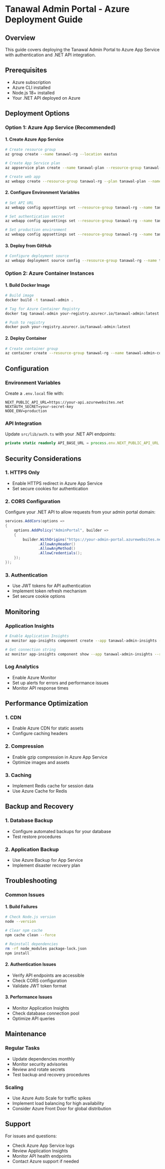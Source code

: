 # Tanawal Admin Portal - Azure Deployment Guide

## Overview
This guide covers deploying the Tanawal Admin Portal to Azure App Service with authentication and .NET API integration.

## Prerequisites
- Azure subscription
- Azure CLI installed
- Node.js 18+ installed
- Your .NET API deployed on Azure

## Deployment Options

### Option 1: Azure App Service (Recommended)

#### 1. Create Azure App Service
```bash
# Create resource group
az group create --name tanawal-rg --location eastus

# Create App Service plan
az appservice plan create --name tanawal-plan --resource-group tanawal-rg --sku B1 --is-linux

# Create web app
az webapp create --resource-group tanawal-rg --plan tanawal-plan --name tanawal-admin-portal --runtime "NODE|18-lts"
```

#### 2. Configure Environment Variables
```bash
# Set API URL
az webapp config appsettings set --resource-group tanawal-rg --name tanawal-admin-portal --settings NEXT_PUBLIC_API_URL=https://your-api.azurewebsites.net

# Set authentication secret
az webapp config appsettings set --resource-group tanawal-rg --name tanawal-admin-portal --settings NEXTAUTH_SECRET=your-secret-key

# Set production environment
az webapp config appsettings set --resource-group tanawal-rg --name tanawal-admin-portal --settings NODE_ENV=production
```

#### 3. Deploy from GitHub
```bash
# Configure deployment source
az webapp deployment source config --resource-group tanawal-rg --name tanawal-admin-portal --repo-url https://github.com/your-username/tanawal-admin --branch main --manual-integration
```

### Option 2: Azure Container Instances

#### 1. Build Docker Image
```bash
# Build image
docker build -t tanawal-admin .

# Tag for Azure Container Registry
docker tag tanawal-admin your-registry.azurecr.io/tanawal-admin:latest

# Push to registry
docker push your-registry.azurecr.io/tanawal-admin:latest
```

#### 2. Deploy Container
```bash
# Create container group
az container create --resource-group tanawal-rg --name tanawal-admin-container --image your-registry.azurecr.io/tanawal-admin:latest --ports 3000 --environment-variables NEXT_PUBLIC_API_URL=https://your-api.azurewebsites.net NODE_ENV=production
```

## Configuration

### Environment Variables
Create a `.env.local` file with:
```env
NEXT_PUBLIC_API_URL=https://your-api.azurewebsites.net
NEXTAUTH_SECRET=your-secret-key
NODE_ENV=production
```

### API Integration
Update `src/lib/auth.ts` with your .NET API endpoints:
```typescript
private static readonly API_BASE_URL = process.env.NEXT_PUBLIC_API_URL || 'https://your-api.azurewebsites.net'
```

## Security Considerations

### 1. HTTPS Only
- Enable HTTPS redirect in Azure App Service
- Set secure cookies for authentication

### 2. CORS Configuration
Configure your .NET API to allow requests from your admin portal domain:
```csharp
services.AddCors(options =>
{
    options.AddPolicy("AdminPortal", builder =>
    {
        builder.WithOrigins("https://your-admin-portal.azurewebsites.net")
               .AllowAnyHeader()
               .AllowAnyMethod()
               .AllowCredentials();
    });
});
```

### 3. Authentication
- Use JWT tokens for API authentication
- Implement token refresh mechanism
- Set secure cookie options

## Monitoring

### Application Insights
```bash
# Enable Application Insights
az monitor app-insights component create --app tanawal-admin-insights --location eastus --resource-group tanawal-rg

# Get connection string
az monitor app-insights component show --app tanawal-admin-insights --resource-group tanawal-rg --query connectionString
```

### Log Analytics
- Enable Azure Monitor
- Set up alerts for errors and performance issues
- Monitor API response times

## Performance Optimization

### 1. CDN
- Enable Azure CDN for static assets
- Configure caching headers

### 2. Compression
- Enable gzip compression in Azure App Service
- Optimize images and assets

### 3. Caching
- Implement Redis cache for session data
- Use Azure Cache for Redis

## Backup and Recovery

### 1. Database Backup
- Configure automated backups for your database
- Test restore procedures

### 2. Application Backup
- Use Azure Backup for App Service
- Implement disaster recovery plan

## Troubleshooting

### Common Issues

#### 1. Build Failures
```bash
# Check Node.js version
node --version

# Clear npm cache
npm cache clean --force

# Reinstall dependencies
rm -rf node_modules package-lock.json
npm install
```

#### 2. Authentication Issues
- Verify API endpoints are accessible
- Check CORS configuration
- Validate JWT token format

#### 3. Performance Issues
- Monitor Application Insights
- Check database connection pool
- Optimize API queries

## Maintenance

### Regular Tasks
- Update dependencies monthly
- Monitor security advisories
- Review and rotate secrets
- Test backup and recovery procedures

### Scaling
- Use Azure Auto Scale for traffic spikes
- Implement load balancing for high availability
- Consider Azure Front Door for global distribution

## Support
For issues and questions:
- Check Azure App Service logs
- Review Application Insights
- Monitor API health endpoints
- Contact Azure support if needed
